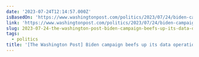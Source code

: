 ```yaml
---
date: '2023-07-24T12:14:57.000Z'
isBasedOn: 'https://www.washingtonpost.com/politics/2023/07/24/biden-campaign-data-hires'
link: 'https://www.washingtonpost.com/politics/2023/07/24/biden-campaign-data-hires'
slug: 2023-07-24-the-washington-post-biden-campaign-beefs-up-its-data-operation
tags:
  - politics
title: '[The Washington Post] Biden campaign beefs up its data operation'
---
```


